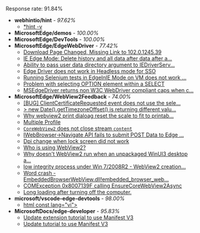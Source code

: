 Response rate: 91.84%

* **webhintio/hint** - _97.62%_
  * [*hint -v](https://github.com/webhintio/hint/issues/5174)
* **MicrosoftEdge/demos** - _100.00%_
* **MicrosoftEdge/DevTools** - _100.00%_
* **MicrosoftEdge/EdgeWebDriver** - _77.42%_
  * [Download Page Changed, Missing Link to 102.0.1245.39](https://github.com/MicrosoftEdge/EdgeWebDriver/issues/31)
  * [IE Edge Mode: Delete history and all data after data after a...](https://github.com/MicrosoftEdge/EdgeWebDriver/issues/30)
  * [Ability to pass user data directory argument to IEDriverServ...](https://github.com/MicrosoftEdge/EdgeWebDriver/issues/29)
  * [Edge Driver does not work in Headless mode for SSO](https://github.com/MicrosoftEdge/EdgeWebDriver/issues/28)
  * [Running Selenium tests in EdgeInIE Mode on VM does not work ...](https://github.com/MicrosoftEdge/EdgeWebDriver/issues/27)
  * [Problem with selecting OPTION element within a SELECT](https://github.com/MicrosoftEdge/EdgeWebDriver/issues/26)
  * [MSEdgeDriver returns non W3C WebDriver compliant caps when c...](https://github.com/MicrosoftEdge/EdgeWebDriver/issues/23)
* **MicrosoftEdge/WebView2Feedback** - _74.00%_
  * [[BUG] ClientCertificateRequested event does not use the sele...](https://github.com/MicrosoftEdge/WebView2Feedback/issues/2528)
  * [> new Date().getTimezoneOffset() is returning different valu...](https://github.com/MicrosoftEdge/WebView2Feedback/issues/2526)
  * [Why webview2 print dialoag reset the scale to fit to printab...](https://github.com/MicrosoftEdge/WebView2Feedback/issues/2523)
  * [Multiple Profile](https://github.com/MicrosoftEdge/WebView2Feedback/issues/2520)
  * [`CoreWebView2` does not close stream `content`](https://github.com/MicrosoftEdge/WebView2Feedback/issues/2513)
  * [IWebBrowser->Navigate API fails to submit POST Data to Edge ...](https://github.com/MicrosoftEdge/WebView2Feedback/issues/2505)
  * [Dpi change when lock screen did not work](https://github.com/MicrosoftEdge/WebView2Feedback/issues/2493)
  * [Who is using WebView2?](https://github.com/MicrosoftEdge/WebView2Feedback/issues/2514)
  * [Why doesn't WebView2 run when an unpackaged WinUI3 desktop a...](https://github.com/MicrosoftEdge/WebView2Feedback/issues/2511)
  * [low integrity process under Win 7/2008R2 - WebView2 creation...](https://github.com/MicrosoftEdge/WebView2Feedback/issues/2500)
  * [Word crash - EmbeddedBrowserWebView.dll!embedded_browser_web...](https://github.com/MicrosoftEdge/WebView2Feedback/issues/2496)
  * [COMException 0x8007139F calling EnsureCoreWebView2Async](https://github.com/MicrosoftEdge/WebView2Feedback/issues/2495)
  * [Long loading after turning off the computer.](https://github.com/MicrosoftEdge/WebView2Feedback/issues/2475)
* **microsoft/vscode-edge-devtools** - _98.00%_
  * [html const lang="vi">](https://github.com/microsoft/vscode-edge-devtools/issues/1078)
* **MicrosoftDocs/edge-developer** - _95.83%_
  * [Update extension tutorial to use Manifest V3](https://github.com/MicrosoftDocs/edge-developer/pull/2014)
  * [Update tutorial to use Manifest V3](https://github.com/MicrosoftDocs/edge-developer/issues/2012)